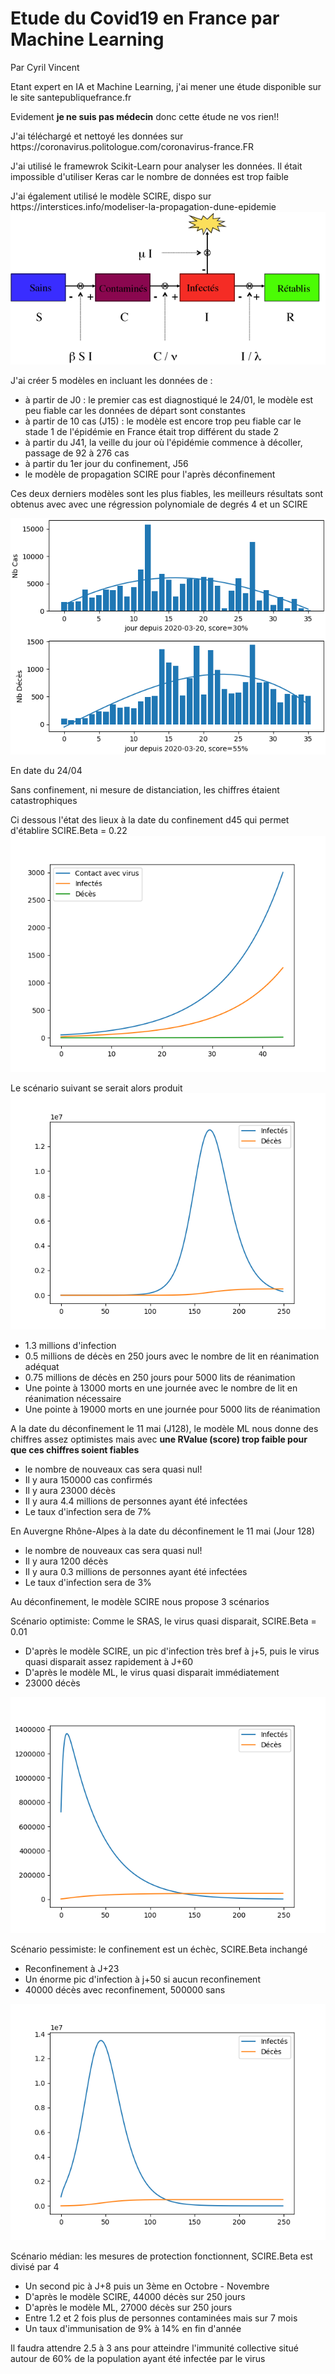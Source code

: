 <h1>Etude du Covid19 en France par Machine Learning</h1>
<p>Par Cyril Vincent</p>
<p>Etant expert en IA et Machine Learning, j'ai mener une étude disponible sur le site santepubliquefrance.fr</p>
<p>Evidement <b>je ne suis pas médecin</b> donc cette étude ne vos rien!!</p>
<p>J'ai téléchargé et nettoyé les données sur https://coronavirus.politologue.com/coronavirus-france.FR </p>
<p>J'ai utilisé le framewrok Scikit-Learn pour analyser les données. Il était impossible d'utiliser Keras car le nombre de données est trop faible</p>
<p>J'ai également utilisé le modèle SCIRE, dispo sur https://interstices.info/modeliser-la-propagation-dune-epidemie
<img src="data/scir.png">
</p>
<p>J'ai créer 5 modèles en incluant les données de :
    <ul>
        <li>à partir de J0 : le premier cas est diagnostiqué le 24/01, le modèle est peu fiable car les données de départ sont constantes</li>
        <li>à partir de 10 cas (J15) : le modèle est encore trop peu fiable car le stade 1 de l'épidémie en France était trop différent du stade 2</li>
        <li>à partir du J41, la veille du jour où l'épidémie commence à décoller, passage de 92 à 276 cas</li>
        <li>à partir du 1er jour du confinement, J56</li>
        <li>le modèle de propagation SCIRE pour l'après déconfinement</li>
    </ul>
<p>Ces deux derniers modèles sont les plus fiables, les meilleurs résultats sont obtenus avec avec une régression polynomiale de degrés 4 et un SCIRE</p>
<img src="data/figure.png"/>
<p>En date du 24/04</p>
<p>Sans confinement, ni mesure de distanciation, les chiffres étaient catastrophiques
<p>Ci dessous l'état des lieux à la date du confinement d45 qui permet d'établire SCIRE.Beta = 0.22
<img src="data/figure45.png">
<p>Le scénario suivant se serait alors produit
<img src="data/figure250.png">
<ul>
    <li>1.3 millions d'infection</li>
    <li>0.5 millions de décès en 250 jours avec le nombre de lit en réanimation adéquat</li>
    <li>0.75 millions de décès en 250 jours pour 5000 lits de réanimation</li>
    <li>Une pointe à 13000 morts en une journée avec le nombre de lit en réanimation nécessaire</li>
    <li>Une pointe à 19000 morts en une journée pour 5000 lits de réanimation</li>
</ul>

<p>A la date du déconfinement le 11 mai (J128), le modèle ML nous donne des chiffres assez optimistes mais avec <b>une RValue (score) trop faible pour que ces chiffres soient fiables</b>
<ul>
    <li>le nombre de nouveaux cas sera quasi nul!</li>
    <li>Il y aura 150000 cas confirmés</li>
    <li>Il y aura 23000 décès</li>
    <li>Il y aura 4.4 millions de personnes ayant été infectées</li>
    <li>Le taux d'infection sera de 7%</li>
</ul>
<p>En Auvergne Rhône-Alpes à la date du déconfinement le 11 mai (Jour 128)
<ul>
    <li>le nombre de nouveaux cas sera quasi nul!</li>
    <li>Il y aura 1200 décès</li>
    <li>Il y aura 0.3 millions de personnes ayant été infectées</li>
    <li>Le taux d'infection sera de 3%</li>
</ul>
<p>Au déconfinement, le modèle SCIRE nous propose 3 scénarios
<p>Scénario optimiste: Comme le SRAS, le virus quasi disparait, SCIRE.Beta = 0.01
    <ul>
        <li>D'après le modèle SCIRE, un pic d'infection très bref à j+5, puis le virus quasi disparait assez rapidement à J+60</li>
        <li>D'après le modèle ML, le virus quasi disparait immédiatement</li>
        <li>23000 décès</li>
    </ul>
    <img src="data/figured1.png">
<p>Scénario pessimiste: le confinement est un échèc, SCIRE.Beta inchangé
    <ul>
        <li>Reconfinement à J+23</li>
        <li>Un énorme pic d'infection à j+50 si aucun reconfinement</li>
        <li>40000 décès avec reconfinement, 500000 sans</li>
    </ul>
    <img src="data/figured2.png">
<p>Scénario médian: les mesures de protection fonctionnent, SCIRE.Beta est divisé par 4
    <ul>
        <li>Un second pic à J+8 puis un 3ème en Octobre - Novembre</li>
        <li>D'après le modèle SCIRE, 44000 décès sur 250 jours</li>
        <li>D'après le modèle ML, 27000 décès sur 250 jours</li>
        <li>Entre 1.2 et 2 fois plus de personnes contaminées mais sur 7 mois</li>
        <li>Un taux d'immunisation de 9% à 14% en fin d'année</li>
    </ul> 

Il faudra attendre 2.5 à 3 ans pour atteindre l'immunité collective situé autour de 60% de la population ayant été infectée par le virus

    


